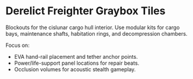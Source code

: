 # Derelict Freighter Graybox Tiles

Blockouts for the cislunar cargo hull interior. Use modular kits for cargo bays, maintenance shafts, habitation rings, and decompression chambers.

Focus on:
- EVA hand-rail placement and tether anchor points.
- Power/life-support panel locations for repair beats.
- Occlusion volumes for acoustic stealth gameplay.
